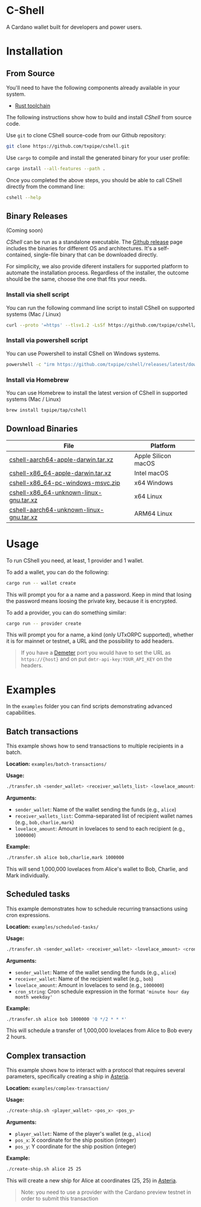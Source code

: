 # C-Shell

A Cardano wallet built for developers and power users.

# Installation

## From Source

You'll need to have the following components already available in your system.

- [Rust toolchain](https://www.rust-lang.org/learn/get-started)

The following instructions show how to build and install _CShell_ from source code.

Use `git` to clone CShell source-code from our Github repository:

```sh
git clone https://github.com/txpipe/cshell.git
```

Use `cargo` to compile and install the generated binary for your user profile:

```sh
cargo install --all-features --path .
```

Once you completed the above steps, you should be able to call CShell directly from the command line:

```sh
cshell --help
```

## Binary Releases 

(Coming soon)

_CShell_ can be run as a standalone executable. The [Github
release](https://github.com/txpipe/cshell/releases/latest/) page includes the
binaries for different OS and architectures. It's a self-contained, single-file
binary that can be downloaded directly.

For simplicity, we also provide diferent installers for supported platform to
automate the installation process. Regardless of the installer, the outcome
should be the same, choose the one that fits your needs.

### Install via shell script

You can run the following command line script to install CShell on supported systems (Mac / Linux)

```sh
curl --proto '=https' --tlsv1.2 -LsSf https://github.com/txpipe/cshell/releases/latest/download/cshell-installer.sh | sh
```

### Install via powershell script

You can use Powershell to install CShell on Windows systems.

```sh
powershell -c "irm https://github.com/txpipe/cshell/releases/latest/download/cshell-installer.ps1 | iex"
```

### Install via Homebrew

You can use Homebrew to install the latest version of CShell in supported
systems (Mac / Linux)

```sh
brew install txpipe/tap/cshell
```

## Download Binaries

|  File  | Platform |
|--------|----------|
| [cshell-aarch64-apple-darwin.tar.xz](https://github.com/txpipe/cshell/releases/latest/download/cshell-aarch64-apple-darwin.tar.xz) | Apple Silicon macOS |
| [cshell-x86_64-apple-darwin.tar.xz](https://github.com/txpipe/cshell/releases/latest/download/cshell-x86_64-apple-darwin.tar.xz) | Intel macOS |
| [cshell-x86_64-pc-windows-msvc.zip](https://github.com/txpipe/cshell/releases/latest/download/cshell-x86_64-pc-windows-msvc.zip) | x64 Windows |
| [cshell-x86_64-unknown-linux-gnu.tar.xz](https://github.com/txpipe/cshell/releases/latest/download/cshell-x86_64-unknown-linux-gnu.tar.xz) | x64 Linux |
| [cshell-aarch64-unknown-linux-gnu.tar.xz](https://github.com/txpipe/cshell/releases/latest/download/cshell-aarch64-unknown-linux-gnu.tar.xz) | ARM64 Linux |


# Usage

To run CShell you need, at least, 1 provider and 1 wallet.

To add a wallet, you can do the following:


```sh
cargo run -- wallet create
```

This will prompt you for a a name and a password. Keep in mind that losing the
password means loosing the private key, because it is encrypted.

To add a provider, you can do something similar:

```sh
cargo run -- provider create
```

This will prompt you for a name, a kind (only UTxORPC supported), whether it is for mainnet or testnet, a URL and the possibility to add headers.

> If you have a [Demeter](https://demeter.run) port you would have to set the URL as `https://{host}` and on put `dmtr-api-key:YOUR_API_KEY` on the headers.

# Examples

In the `examples` folder you can find scripts demonstrating advanced capabilities.

## Batch transactions

This example shows how to send transactions to multiple recipients in a batch.

**Location:** `examples/batch-transactions/`

**Usage:**
```sh
./transfer.sh <sender_wallet> <receiver_wallets_list> <lovelace_amount>
```

**Arguments:**
- `sender_wallet`: Name of the wallet sending the funds (e.g., `alice`)
- `receiver_wallets_list`: Comma-separated list of recipient wallet names (e.g., `bob,charlie,mark`)
- `lovelace_amount`: Amount in lovelaces to send to each recipient (e.g., `1000000`)

**Example:**
```sh
./transfer.sh alice bob,charlie,mark 1000000
```

This will send 1,000,000 lovelaces from Alice's wallet to Bob, Charlie, and Mark individually.

## Scheduled tasks

This example demonstrates how to schedule recurring transactions using cron expressions.

**Location:** `examples/scheduled-tasks/`

**Usage:**
```sh
./transfer.sh <sender_wallet> <receiver_wallet> <lovelace_amount> <cron_string>
```

**Arguments:**
- `sender_wallet`: Name of the wallet sending the funds (e.g., `alice`)
- `receiver_wallet`: Name of the recipient wallet (e.g., `bob`)
- `lovelace_amount`: Amount in lovelaces to send (e.g., `1000000`)
- `cron_string`: Cron schedule expression in the format `'minute hour day month weekday'`

**Example:**
```sh
./transfer.sh alice bob 1000000 '0 */2 * * *'
```

This will schedule a transfer of 1,000,000 lovelaces from Alice to Bob every 2 hours.

## Complex transaction

This example shows how to interact with a protocol that requires several parameters, specifically creating a ship in [Asteria](https://asteria.txpipe.io).

**Location:** `examples/complex-transaction/`

**Usage:**
```sh
./create-ship.sh <player_wallet> <pos_x> <pos_y>
```

**Arguments:**
- `player_wallet`: Name of the player's wallet (e.g., `alice`)
- `pos_x`: X coordinate for the ship position (integer)
- `pos_y`: Y coordinate for the ship position (integer)

**Example:**
```sh
./create-ship.sh alice 25 25
```

This will create a new ship for Alice at coordinates (25, 25) in [Asteria](https://asteria.txpipe.io).

> Note: you need to use a provider with the Cardano preview testnet in order to submit this transaction